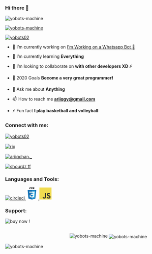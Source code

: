 ### Hi there 👋

<!--
**Yobots-Machine/Yobots-Machine** is a ✨ _special_ ✨ repository because its `README.md` (this file) appears on your GitHub profile.

Here are some ideas to get you started:

- 🔭 I’m currently working on ...
- 🌱 I’m currently learning ...
- 👯 I’m looking to collaborate on ...
- 🤔 I’m looking for help with ...
- 💬 Ask me about ...
- 📫 How to reach me: ...
- 😄 Pronouns: ...
- ⚡ Fun fact: ...
-->
<p align="left"> <img src="https://komarev.com/ghpvc/?username=yobots-machine&label=Profile%20views&color=0e75b6&style=flat" alt="yobots-machine" /> </p>

<p align="left"> <a href="https://github.com/ryo-ma/github-profile-trophy"><img src="https://github-profile-trophy.vercel.app/?username=yobots-machine" alt="yobots-machine" /></a> </p>

<p align="left"> <a href="https://twitter.com/yobots02" target="blank"><img src="https://img.shields.io/twitter/follow/yobots02?logo=twitter&style=for-the-badge" alt="yobots02" /></a> </p>

- 🔭 I’m currently working on [I'm Working on a Whatsapp Bot 👏](https://github.com/Yobots-Machine)

- 🌱 I’m currently learning **Everything**

- 👯 I’m looking to collaborate on **with other developers XD ⚡**

- 🤝 2020 Goals **Become a very great programmer❗**

- 💬 Ask me about **Anything**

- 📫 How to reach me **ariiqgy@gmail.com**

- ⚡ Fun fact **I play basketball and volleyball**

<h3 align="left">Connect with me:</h3>

<p align="left">

<a href="https://twitter.com/yobots02" target="blank"><img align="center" src="https://cdn.jsdelivr.net/npm/simple-icons@3.0.1/icons/twitter.svg" alt="yobots02" height="30" width="40" /></a>

<a href="https://fb.com/riq" target="blank"><img align="center" src="https://cdn.jsdelivr.net/npm/simple-icons@3.0.1/icons/facebook.svg" alt="riq" height="30" width="40" /></a>

<a href="https://instagram.com/ariiqchan._" target="blank"><img align="center" src="https://cdn.jsdelivr.net/npm/simple-icons@3.0.1/icons/instagram.svg" alt="ariiqchan._" height="30" width="40" /></a>

<a href="https://www.youtube.com/c/shourdz ff" target="blank"><img align="center" src="https://cdn.jsdelivr.net/npm/simple-icons@3.0.1/icons/youtube.svg" alt="shourdz ff" height="30" width="40" /></a>

</p>

<h3 align="left">Languages and Tools:</h3>

<p align="left"> <a href="https://circleci.com" target="_blank"> <img src="https://www.vectorlogo.zone/logos/circleci/circleci-icon.svg" alt="circleci" width="40" height="40"/> </a> <a href="https://www.w3schools.com/css/" target="_blank"> <img src="https://raw.githubusercontent.com/devicons/devicon/master/icons/css3/css3-original-wordmark.svg" alt="css3" width="40" height="40"/> </a> <a href="https://developer.mozilla.org/en-US/docs/Web/JavaScript" target="_blank"> <img src="https://raw.githubusercontent.com/devicons/devicon/master/icons/javascript/javascript-original.svg" alt="javascript" width="40" height="40"/> </a> </p>

<h3 align="left">Support:</h3>

<p><a href="https://www.buymeacoffee.com/buy now !"> <img align="left" src="https://cdn.buymeacoffee.com/buttons/v2/default-yellow.png" height="50" width="210" alt="buy now !" /></a></p><br><br>

<p><img align="left" src="https://github-readme-stats.vercel.app/api/top-langs?username=yobots-machine&show_icons=true&locale=en&layout=compact" alt="yobots-machine" /></p>

<p>&nbsp;<img align="center" src="https://github-readme-stats.vercel.app/api?username=yobots-machine&show_icons=true&locale=en" alt="yobots-machine" /></p>

<p><img align="center" src="https://github-readme-streak-stats.herokuapp.com/?user=yobots-machine&" alt="yobots-machine" /></p>

